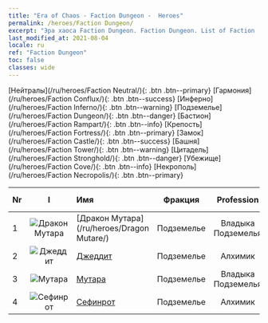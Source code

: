 ```yaml
---
title: "Era of Chaos - Faction Dungeon -  Heroes"
permalink: /heroes/Faction Dungeon/
excerpt: "Эра хаоса Faction Dungeon. Faction Dungeon. List of Faction  in Era of Chaos"
last_modified_at: 2021-08-04
locale: ru
ref: "Faction Dungeon"
toc: false
classes: wide
---
```

 [Нейтралы](/ru/heroes/Faction Neutral/){: .btn .btn--primary} [Гармония](/ru/heroes/Faction Conflux/){: .btn .btn--success} [Инферно](/ru/heroes/Faction Inferno/){: .btn .btn--warning} [Подземелье](/ru/heroes/Faction Dungeon/){: .btn .btn--danger} [Бастион](/ru/heroes/Faction Rampart/){: .btn .btn--info} [Крепость](/ru/heroes/Faction Fortress/){: .btn .btn--primary} [Замок](/ru/heroes/Faction Castle/){: .btn .btn--success} [Башня](/ru/heroes/Faction Tower/){: .btn .btn--warning} [Цитадель](/ru/heroes/Faction Stronghold/){: .btn .btn--danger} [Убежище](/ru/heroes/Faction Cove/){: .btn .btn--info} [Некрополь](/ru/heroes/Faction Necropolis/){: .btn .btn--primary} 

  | Nr |  I |    Имя    |  Фракция  |  Profession   |  Ранг  |    Specialty     | User Rate  | 
  |:---|:--:|:-----------|:-------:|:-------------:|:------:|:-----------------|:----:|
  | 1 | ![Дракон Мутара](/images/h/h_MutareDrake.jpg) | [Дракон Мутара](/ru/heroes/Dragon Mutare/) | Подземелье | Владыка Подземелья | **SSR** |  Пробуждение дракона | SSR |
  | 2 | ![Джеддит](/images/h/h_Jeddite.jpg) | [Джеддит](/ru/heroes/Jeddite/) | Подземелье | Алхимик | **SR** |  Цикл жизни | SR |
  | 3 | ![Мутара](/images/h/h_Mutare.jpg) | [Мутара](/ru/heroes/Mutare/) | Подземелье | Владыка Подземелья | **R** |  Подземелье безумия | R |
  | 4 | ![Сефинрот](/images/h/h_Sephinroth.jpg) | [Сефинрот](/ru/heroes/Sephinroth/) | Подземелье | Алхимик | **R** |  Кристальный взгляд | R |
